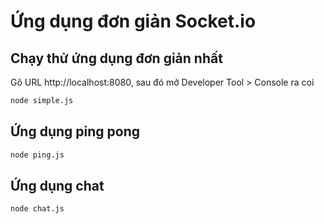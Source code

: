 # Ứng dụng đơn giản Socket.io

## Chạy thử ứng dụng đơn giản nhất

Gõ URL http://localhost:8080, sau đó mở Developer Tool > Console ra coi
```bash
node simple.js
```

## Ứng dụng ping pong
```bash
node ping.js
```

## Ứng dụng chat

```bash
node chat.js
```